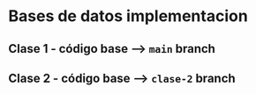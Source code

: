 # Bases de datos implementacion
## Clase 1 - código base --> `main` branch

## Clase 2 - código base --> `clase-2` branch
